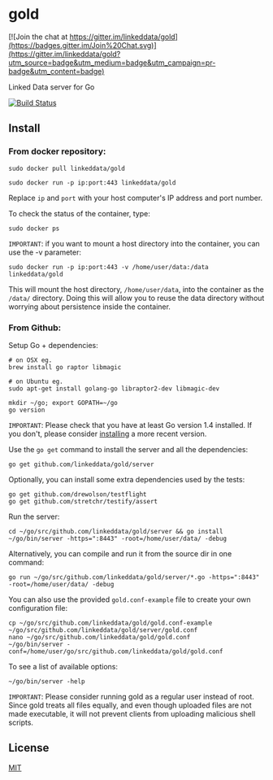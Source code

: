 # gold

[![Join the chat at https://gitter.im/linkeddata/gold](https://badges.gitter.im/Join%20Chat.svg)](https://gitter.im/linkeddata/gold?utm_source=badge&utm_medium=badge&utm_campaign=pr-badge&utm_content=badge)

Linked Data server for Go

[![Build Status](https://travis-ci.org/linkeddata/gold.png)](https://travis-ci.org/linkeddata/gold)

## Install

### From docker repository:

    sudo docker pull linkeddata/gold

    sudo docker run -p ip:port:443 linkeddata/gold

Replace `ip` and `port` with your host computer's IP address and port number.

To check the status of the container, type:

    sudo docker ps

`IMPORTANT`: if you want to mount a host directory into the container, you can use the -v parameter:

    sudo docker run -p ip:port:443 -v /home/user/data:/data linkeddata/gold

This will mount the host directory, `/home/user/data`, into the container as the `/data/` directory. Doing this will allow you to reuse the data directory without worrying about persistence inside the container.


### From Github:

Setup Go + dependencies:

    # on OSX eg.
    brew install go raptor libmagic

    # on Ubuntu eg.
    sudo apt-get install golang-go libraptor2-dev libmagic-dev 

    mkdir ~/go; export GOPATH=~/go
    go version

`IMPORTANT`: Please check that you have at least Go version 1.4 installed. If you don't, please consider [installing](http://golang.org/doc/install) a more recent version. 

Use the `go get` command to install the server and all the dependencies:

    go get github.com/linkeddata/gold/server
    
Optionally, you can install some extra dependencies used by the tests:

    go get github.com/drewolson/testflight
    go get github.com/stretchr/testify/assert

Run the server:

    cd ~/go/src/github.com/linkeddata/gold/server && go install
    ~/go/bin/server -https=":8443" -root=/home/user/data/ -debug

Alternatively, you can compile and run it from the source dir in one command:
    
    go run ~/go/src/github.com/linkeddata/gold/server/*.go -https=":8443" -root=/home/user/data/ -debug

You can also use the provided `gold.conf-example` file to create your own configuration file:

    cp ~/go/src/github.com/linkeddata/gold/gold.conf-example ~/go/src/github.com/linkeddata/gold/server/gold.conf
    nano ~/go/src/github.com/linkeddata/gold/gold.conf
    ~/go/bin/server -conf=/home/user/go/src/github.com/linkeddata/gold/gold.conf

To see a list of available options:

    ~/go/bin/server -help

`IMPORTANT`: Please consider running gold as a regular user instead of root. Since gold treats all files equally, and even though uploaded files are not made executable, it will not prevent clients from uploading malicious shell scripts.

## License

[MIT](http://joe.mit-license.org/)
